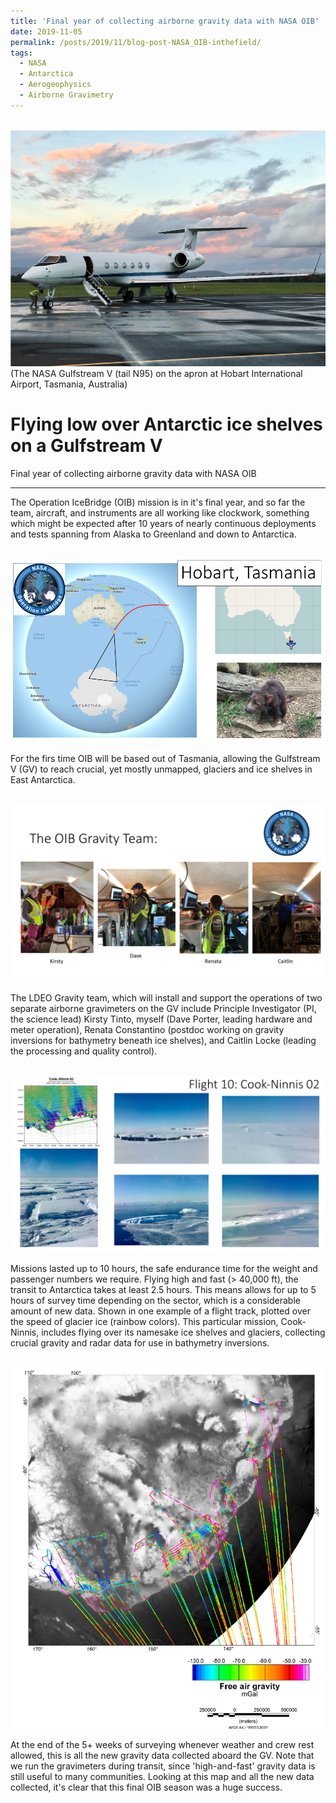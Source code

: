 ```yaml
---
title: 'Final year of collecting airborne gravity data with NASA OIB'
date: 2019-11-05
permalink: /posts/2019/11/blog-post-NASA_OIB-inthefield/
tags:
  - NASA
  - Antarctica
  - Aerogeophysics
  - Airborne Gravimetry
---
```


<br/><img src='/assets/img/NASA_GV_hobart.png'><br/>
(The NASA Gulfstream V (tail N95) on the apron at Hobart International Airport, Tasmania, Australia)

Flying low over Antarctic ice shelves on a Gulfstream V
======
Final year of collecting airborne gravity data with NASA OIB

------

The Operation IceBridge (OIB) mission is in it's final year, and so far the team, aircraft, and instruments are all working like clockwork, something which might be expected after 10 years of nearly continuous deployments and tests spanning from Alaska to Greenland and down to Antarctica.  

<br/><img src='/assets/img/FINAL_OIB - Monday_bagels_vCDL_IntroToHobart.png'><br/>

For the firs time OIB will be based out of Tasmania, allowing the Gulfstream V (GV) to reach crucial, yet mostly unmapped, glaciers and ice shelves in East Antarctica.

<br/><img src='/assets/img/FINAL_OIB - Monday_bagels_vCDL_pics.png'><br/>

The LDEO Gravity team, which will install and support the operations of two separate airborne gravimeters on the GV include Principle Investigator (PI, the science lead) Kirsty Tinto, myself (Dave Porter, leading hardware and meter operation), Renata Constantino (postdoc working on gravity inversions for bathymetry beneath ice shelves), and Caitlin Locke (leading the processing and quality control).

<br/><img src='/assets/img/FINAL_OIB - Monday_bagels_vCDL_CookNinnis.png'><br/>

Missions lasted up to 10 hours, the safe endurance time for the weight and passenger numbers we require.  Flying high and fast (> 40,000 ft), the transit to Antarctica takes at least 2.5 hours.  This means allows for up to 5 hours of survey time depending on the sector, which is a considerable amount of new data.  Shown in one example of a flight track, plotted over the speed of glacier ice (rainbow colors).  This particular mission, Cook-Ninnis, includes flying over its namesake ice shelves and glaciers, collecting crucial gravity and radar data for use in bathymetry inversions.

<br/><img src='/assets/img/NASA_OIB_ANT-2019_FullGravity_CSYMBmap.png'><br/>

At the end of the 5+ weeks of surveying whenever weather and crew rest allowed, this is all the new gravity data collected aboard the GV.  Note that we run the gravimeters during transit, since 'high-and-fast' gravity data is still useful to many communities.  Looking at this map and all the new data collected, it's clear that this final OIB season was a huge success.
